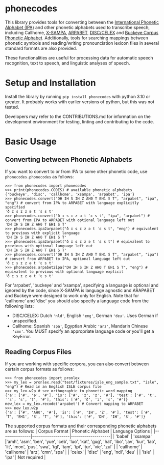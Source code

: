 # phonecodes
This library provides tools for converting between the [International Phonetic Alphabet (IPA)](https://en.wikipedia.org/wiki/International_Phonetic_Alphabet) and other phonetic alphabets used to transcribe speech, including Callhome, [X-SAMPA](https://en.wikipedia.org/wiki/X-SAMPA), [ARPABET](https://en.wikipedia.org/wiki/ARPABET), [DISC/CELEX](https://catalog.ldc.upenn.edu/LDC96L14) and [Buckeye Corpus Phonetic Alphabet](https://buckeyecorpus.osu.edu/). Additionally, tools for searching mappings between phonetic symbols and reading/writing pronounciation lexicon files in several standard formats are also provided.

These functionalities are useful for processing data for automatic speech recognition, text to speech, and linguistic analyses of speech.

# Setup and Installation
Install the library by running `pip install phonecodes` with python 3.10 or greater. It probably works with earlier versions of python, but this was not tested.

Developers may refer to the CONTRIBUTIONS.md for information on the development environment for testing, linting and contributing to the code.

# Basic Usage
## Converting between Phonetic Alphabets
If you want to convert to or from IPA to some other phonetic code, use `phonecodes.phonecodes` as follows:
```
>>> from phonecodes import phonecodes
>>> print(phonecodes.CODES) # available phonetic alphabets
{'buckeye', 'disc', 'callhome', 'xsampa', 'arpabet', 'ipa'}
>>> phonecodes.convert("DH IH S IH Z AH0 T EH1 S T", "arpabet", "ipa", "eng") # convert from IPA to ARPABET with language explicitly specified
'ð ɪ s ɪ z ə t ˈɛ s t'
>>> phonecodes.convert("ð ɪ s ɪ z ə t ˈɛ s t", "ipa", "arpabet") # convert from IPA to ARPABET with optional language left out
'DH IH S IH Z AH0 T EH1 S T'
>>> phonecodes.ipa2arpabet("ð ɪ s ɪ z ə t ˈɛ s t", "eng") # equivalent to previous with explicit language
'DH IH S IH Z AH0 T EH1 S T'
>>> phonecodes.ipa2arpabet("ð ɪ s ɪ z ə t ˈɛ s t") # equivalent to previous with optional language left out
'DH IH S IH Z AH0 T EH1 S T'
>>> phonecodes.convert("DH IH S IH Z AH0 T EH1 S T", "arpabet", "ipa") # convert from ARPABET to IPA, optional language left out
'ð ɪ s ɪ z ə t ˈɛ s t'
>>> phonecodes.arpabet2ipa("DH IH S IH Z AH0 T EH1 S T", "eng") # equivalent to previous with optional language explicit
'ð ɪ s ɪ z ə t ˈɛ s t'
```

For 'arpabet', 'buckeye' and 'xsampa', specifying a language is optional and ignored by the code, since X-SAMPA is language agnostic and ARAPABET and Buckeye were designed to work only for English. 
Note that for 'callhome' and 'disc' you should also specify a language code from the following lists:
- DISC/CELEX: Dutch `'nld'`, English `'eng'`, German `'deu'`. Uses German if unspecified.
- Callhome: Spanish `'spa'`, Egyptian Arabic `'arz'`, Mandarin Chinese `'cmn'`. You MUST specify an appropriate language code or you'll get a KeyError.


## Reading Corpus Files
If you are working with specific corpora, you can also convert between certain corpus formats as follows:
```
>>> from phonecodes import pronlex
>>> my_lex = pronlex.read("test/fixtures/isle_eng_sample.txt", "isle", "eng") # Read in an English ISLE corpus file
>>> my_lex.w2p # see orthographic to phonetic word mapping
{'a': ['#', 'ə', '#'], 'is': ['#', 'ɪ', 'z', '#'], 'test': ['#', 't', 'ˈɛ', 's', 't', '#'], 'this': ['#', 'ð', 'ɪ', 's', '#']}
new_lex = my_lex.recode('arpabet') # Convert mapping to ARPABET
>>> new_lex.w2p
{'a': ['#', 'AH0', '#'], 'is': ['#', 'IH', 'Z', '#'], 'test': ['#', 'T', 'EH1', 'S', 'T', '#'], 'this': ['#', 'DH', 'IH', 'S', '#']}
```

The supported corpus formats and their corresponding phonetic alphabets are as follows:
| Corpus Format | Phonetic Alphabet | Language Options   |
|---------------|-------------------|--------------------|
| 'babel' | 'xsampa' |'amh', 'asm', 'ben', 'yue', 'ceb', 'luo', 'kat', 'gug', 'hat', 'ibo', 'jav', 'kur', 'lao', 'lit', 'mon', 'pus', 'swa', 'tgl', 'tam', 'tpi', 'tur', 'vie', 'zul' |
| 'callhome' | 'callhome' | 'arz', 'cmn', 'spa' |
| 'celex' | 'disc' | 'eng', 'ndl', 'deu' |
| 'isle' | 'ipa' |  Not required |

